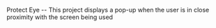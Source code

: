 Protect Eye --
This project displays a pop-up when the user is in close proximity with the screen being used
